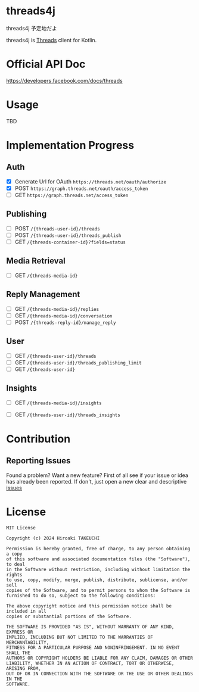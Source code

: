# threads4j

threads4j 予定地だよ

threads4j is [Threads](https://threads.net/) client for Kotlin.

# Official API Doc

https://developers.facebook.com/docs/threads

# Usage

TBD


# Implementation Progress

## Auth

- [x] Generate Url for OAuth `https://threads.net/oauth/authorize`
- [x] POST `https://graph.threads.net/oauth/access_token`
- [ ] GET `https://graph.threads.net/access_token`

## Publishing

- [ ] POST `/{threads-user-id}/threads`
- [ ] POST `/{threads-user-id}/threads_publish`
- [ ] GET `/{threads-container-id}?fields=status`

## Media Retrieval

- [ ] GET `/{threads-media-id}`

## Reply Management

- [ ] GET `/{threads-media-id}/replies`
- [ ] GET `/{threads-media-id}/conversation`
- [ ] POST `/{threads-reply-id}/manage_reply`

## User

- [ ] GET `/{threads-user-id}/threads`
- [ ] GET `/{threads-user-id}/threads_publishing_limit`
- [ ] GET `/{threads-user-id}`

## Insights

- [ ] GET `/{threads-media-id}/insights`
- [ ] GET `/{threads-user-id}/threads_insights`


# Contribution

## Reporting Issues

Found a problem? 
Want a new feature? 
First of all see if your issue or idea has already been reported. 
If don't, just open a new clear and descriptive [issues](https://github.com/takke/threads4j/issues)

# License

```
MIT License

Copyright (c) 2024 Hiroaki TAKEUCHI

Permission is hereby granted, free of charge, to any person obtaining a copy
of this software and associated documentation files (the "Software"), to deal
in the Software without restriction, including without limitation the rights
to use, copy, modify, merge, publish, distribute, sublicense, and/or sell
copies of the Software, and to permit persons to whom the Software is
furnished to do so, subject to the following conditions:

The above copyright notice and this permission notice shall be included in all
copies or substantial portions of the Software.

THE SOFTWARE IS PROVIDED "AS IS", WITHOUT WARRANTY OF ANY KIND, EXPRESS OR
IMPLIED, INCLUDING BUT NOT LIMITED TO THE WARRANTIES OF MERCHANTABILITY,
FITNESS FOR A PARTICULAR PURPOSE AND NONINFRINGEMENT. IN NO EVENT SHALL THE
AUTHORS OR COPYRIGHT HOLDERS BE LIABLE FOR ANY CLAIM, DAMAGES OR OTHER
LIABILITY, WHETHER IN AN ACTION OF CONTRACT, TORT OR OTHERWISE, ARISING FROM,
OUT OF OR IN CONNECTION WITH THE SOFTWARE OR THE USE OR OTHER DEALINGS IN THE
SOFTWARE.
```
